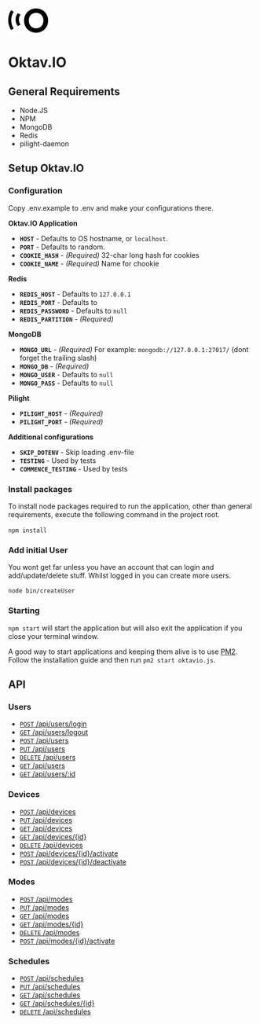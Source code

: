 ![Oktav.IO](oktavio.png)
# Oktav.IO

## General Requirements

* Node.JS
* NPM
* MongoDB
* Redis
* pilight-daemon

## Setup Oktav.IO

### Configuration

Copy .env.example to .env and make your configurations there.

**Oktav.IO Application**

* **`HOST`** - Defaults to OS hostname, or `localhost`.
* **`PORT`** - Defaults to random.
* **`COOKIE_HASH`** - _(Required)_ 32-char long hash for cookies
* **`COOKIE_NAME`** - _(Required)_ Name for chookie

**Redis**

* **`REDIS_HOST`** - Defaults to `127.0.0.1`
* **`REDIS_PORT`** - Defaults to
* **`REDIS_PASSWORD`** - Defaults to `null`
* **`REDIS_PARTITION`** - _(Required)_

**MongoDB**

* **`MONGO_URL`** - _(Required)_ For example: `mongodb://127.0.0.1:27017/` (dont forget the trailing slash)
* **`MONGO_DB`** - _(Required)_
* **`MONGO_USER`** - Defaults to `null`
* **`MONGO_PASS`** - Defaults to `null`

**Pilight**

* **`PILIGHT_HOST`** - _(Required)_
* **`PILIGHT_PORT`** - _(Required)_

**Additional configurations**

* **`SKIP_DOTENV`** - Skip loading .env-file
* **`TESTING`** - Used by tests
* **`COMMENCE_TESTING`** - Used by tests

### Install packages

To install node packages required to run the application, other than general requirements, execute the following command in the project root.

`npm install`

### Add initial User

You wont get far unless you have an account that can login and add/update/delete stuff. Whilst logged in you can create more users.

```
node bin/createUser
```

### Starting

`npm start` will start the application but will also exit the application if you close your terminal window.

A good way to start applications and keeping them alive is to use [PM2](https://github.com/Unitech/pm2). Follow the installation guide and then run ``pm2 start oktavio.js``.

## API

### Users

* [<code>POST</code> /api/users/login](documentation/users/POST_users_login.md)
* [<code>GET</code> /api/users/logout](documentation/users/GET_users_logout.md)
* [<code>POST</code> /api/users](documentation/users/POST_users.md)
* [<code>PUT</code> /api/users](documentation/users/PUT_users.md)
* [<code>DELETE</code> /api/users](documentation/users/DELETE_users.md)
* [<code>GET</code> /api/users](documentation/users/GET_users.md)
* [<code>GET</code> /api/users/:id](documentation/users/GET_users_id.md)

### Devices

* [<code>POST</code> /api/devices](documentation/devices/POST_devices.md)
* [<code>PUT</code> /api/devices](documentation/devices/PUT_devices.md)
* [<code>GET</code> /api/devices](documentation/devices/GET_devices.md)
* [<code>GET</code> /api/devices/{id}](documentation/devices/GET_devices_id.md)
* [<code>DELETE</code> /api/devices](documentation/devices/DELETE_devices.md)
* [<code>POST</code> /api/devices/{id}/activate](documentation/devices/POST_device_activate.md)
* [<code>POST</code> /api/devices/{id}/deactivate](documentation/devices/POST_device_deactivate.md)

### Modes

* [<code>POST</code> /api/modes](documentation/modes/POST_modes.md)
* [<code>PUT</code> /api/modes](documentation/modes/PUT_modes.md)
* [<code>GET</code> /api/modes](documentation/modes/GET_modes.md)
* [<code>GET</code> /api/modes/{id}](documentation/modes/GET_modes_id.md)
* [<code>DELETE</code> /api/modes](documentation/modes/DELETE_modes.md)
* [<code>POST</code> /api/modes/{id}/activate](documentation/modes/POST_modes_activate.md)

### Schedules

* [<code>POST</code> /api/schedules](documentation/schedules/POST_schedules.md)
* [<code>PUT</code> /api/schedules](documentation/schedules/PUT_schedules.md)
* [<code>GET</code> /api/schedules](documentation/schedules/GET_modes.md)
* [<code>GET</code> /api/schedules/{id}](documentation/schedules/GET_schedules_id.md)
* [<code>DELETE</code> /api/schedules](documentation/schedules/DELETE_schedules.md)

